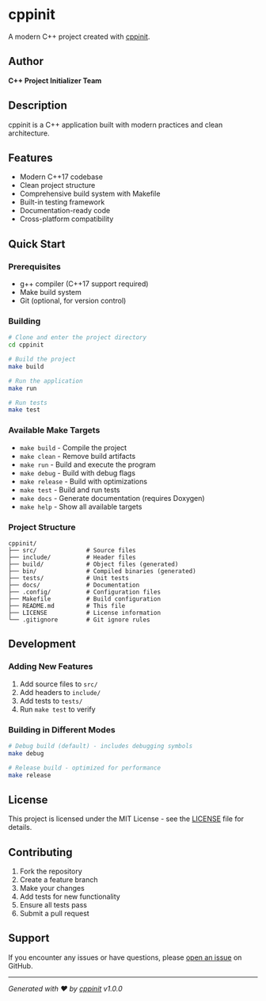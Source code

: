 # cppinit

A modern C++ project created with [cppinit](https://github.com/username/cppinit).

## Author

**C++ Project Initializer Team**

## Description

cppinit is a C++ application built with modern practices and clean architecture.

## Features

- Modern C++17 codebase
- Clean project structure
- Comprehensive build system with Makefile
- Built-in testing framework
- Documentation-ready code
- Cross-platform compatibility

## Quick Start

### Prerequisites

- g++ compiler (C++17 support required)
- Make build system
- Git (optional, for version control)

### Building

```bash
# Clone and enter the project directory
cd cppinit

# Build the project
make build

# Run the application
make run

# Run tests
make test
```

### Available Make Targets

- `make build` - Compile the project
- `make clean` - Remove build artifacts  
- `make run` - Build and execute the program
- `make debug` - Build with debug flags
- `make release` - Build with optimizations
- `make test` - Build and run tests
- `make docs` - Generate documentation (requires Doxygen)
- `make help` - Show all available targets

### Project Structure

```
cppinit/
├── src/              # Source files
├── include/          # Header files
├── build/            # Object files (generated)
├── bin/              # Compiled binaries (generated)
├── tests/            # Unit tests
├── docs/             # Documentation
├── .config/          # Configuration files
├── Makefile          # Build configuration
├── README.md         # This file
├── LICENSE           # License information
└── .gitignore        # Git ignore rules
```

## Development

### Adding New Features

1. Add source files to `src/`
2. Add headers to `include/`
3. Add tests to `tests/`
4. Run `make test` to verify

### Building in Different Modes

```bash
# Debug build (default) - includes debugging symbols
make debug

# Release build - optimized for performance  
make release
```

## License

This project is licensed under the MIT License - see the [LICENSE](LICENSE) file for details.

## Contributing

1. Fork the repository
2. Create a feature branch
3. Make your changes
4. Add tests for new functionality
5. Ensure all tests pass
6. Submit a pull request

## Support

If you encounter any issues or have questions, please [open an issue](https://github.com/username/cppinit/issues) on GitHub.

---

*Generated with ❤️ by [cppinit](https://github.com/username/cppinit) v1.0.0*
